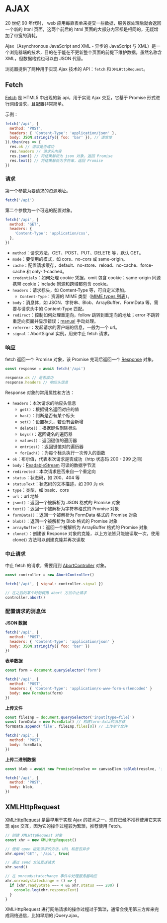 # AJAX

20 世纪 90 年代时， web 应用每靠表单来提交一些数据，服务器处理后就会返回一个新的 html 页面，这两个前后的 html 页面的大部分内容都是相同的，无疑增加了带宽的消耗。

Ajax（Asynchronous JavaScript and XML - 异步的 JavaScript 与 XML）是一个浏览器端的技术，目的在于能在不更新整个页面的前提下维护数据。虽然名称含 XML，但数据格式也可以由 JSON 代替。

浏览器提供了两种用于实现 Ajax 技术的 API：`fetch` 和 `XMLHttpRequest`。

## Fetch

[Fetch](https://developer.mozilla.org/zh-CN/docs/Web/API/fetch) 是 HTML5 中出现的新 api，用于实现 Ajax 交互，它基于 Promise 形式进行网络请求，且配置非常简单。

示例：

```js
fetch('/api', {
  method: 'POST',
  headers: { 'Content-Type': 'application/json' },
  body: JSON.stringify({ foo: 'bar' }), // 请求体
}).then(res => {
  res.ok // 请求是否成功
  res.headers // 请求头内容
  res.json() // 将结果解析为 json 对象，返回 Promise
  res.text() // 将结果解析为字符串，返回 Promise
})
```

### 请求

第一个参数为要请求的资源地址。

```js
fetch('/api')
```

第二个参数为一个可选的配置对象。

```js
fetch('/api', {
  method: 'GET',
  headers: {
    'Content-Type': 'application/css',
  },
})
```

- `method`：请求方法，GET、POST、PUT、DELETE 等，默认 GET。
- `mode`：要使用的模式，如 cors、no-cors 或 same-origin。
- `cache`：配置请求缓存，default、no-store、reload、no-cache、force-cache 和 only-if-cached。
- `credentials`：如何处理 cookie 凭据，omit 包含 cookie；same-origin 同源携带 cookie；include 同源和跨域都包含 cookie。
- `headers`：请求标头，如 Content-Type 等，可自定义添加。
  - `Content-Type`：资源的 MIME 类型（[MIME types 列表](https://www.iana.org/assignments/media-types/media-types.xhtml)）。
- `body`：消息体，如 JSON、字符串、Blob、ArrayBuffer、FormData 等，需要与请求头中的 Content-Type 匹配。
- `redirect`：控制如何处理重定向，follow 跳转到重定向的地址；error 不跳转重定向页面并显示错误；[manual](https://fetch.spec.whatwg.org/#concept-request-redirect-mode) 手动处理。
- `referrer`：发起请求的客户端的信息，一般为一个 url。
- `signal`：AbortSignal 实例，用来中止 fetch 请求。

### 响应

fetch 返回一个 Promise 对象，该 Promise 兑现后返回一个 [Response](https://developer.mozilla.org/zh-CN/docs/Web/API/Response) 对象。

```js
const response = await fetch('/api')

response.ok // 是否成功
response.headers // 响应头信息
```

Response 对象的常用属性和方法：

- `headers`：本次请求的响应头信息
  - `get()`：根据键名返回对应的值
  - `has()`：判断是否有某个标头
  - `set()`：设置标头，若没有会新增
  - `delete()`：根据键名删除标头
  - `keys()`：返回键名的遍历器
  - `values()`：返回键值的遍历器
  - `entries()`：返回键值对的遍历器
  - `forEach()`：为每个标头执行一次传入的函数
- `ok`：布尔值，代表本次请求是否成功（http 状态码 200 - 299 之间）
- `body`：[ReadableStream](https://developer.mozilla.org/zh-CN/docs/Web/API/ReadableStream) 可读的数据字节流
- `redirected`：本次请求是否来自一个重定向
- `status`：状态码，如 200、404 等
- `statusText`：状态码的文本描述，如 200 为 ok
- `type`：类型，如 basic、cors
- `url`：url 地址
- `json()`：返回一个被解析为 JSON 格式的 Promise 对象
- `text()`：返回一个被解析为字符串格式的 Promise 对象
- `formData()`：返回一个被解析为 FormData 格式的 Promise 对象
- `blob()`：返回一个被解析为 Blob 格式的 Promise 对象
- `arrayBuffer()`：返回一个被解析为 ArrayBuffer 格式的 Promise 对象
- `clone()`：创建该 Response 对象的克隆，以上方法皆只能被读取一次，使用 clone() 方法可以创建克隆并再次读取

### 中止请求

中止 fetch 的请求，需要用到 [AbortController](https://developer.mozilla.org/zh-CN/docs/Web/API/AbortController) 对象。

```js
const controller = new AbortController()

fetch('/api', { signal: controller.signal })

// 在之后的某个时刻调用 abort 方法中止请求
controller.abort()
```

### 配置请求的消息体

**JSON 数据**

```js
fetch('/api', {
  method: 'POST',
  headers: { 'Content-Type': 'application/json' }
  body: JSON.stringify({ foo: 'bar' })
})
```

**表单数据**

```js
const form = document.querySelector('form')

fetch('/api', {
  method: 'POST',
  headers: { 'Content-Type': 'application/x-www-form-urlencoded' }
  body: new FormData(form)
})
```

**上传文件**

```js
const fileInp = document.querySelector('input[type=file]')
const formData = new FormData() // 构建form-data的消息体
formData.append('file', fileInp.files[0]) // 上传单个文件

fetch('/api', {
  method: 'POST',
  body: formData,
})
```

**上传二进制数据**

```js
const blob = await new Promise(resolve => canvasElem.toBlob(resolve, 'image/png'))

fetch('/api', {
  method: 'POST',
  body: blob,
})
```

## XMLHttpRequest

[XMLHttpRequest](https://developer.mozilla.org/zh-CN/docs/Web/API/XMLHttpRequest) 是最早用于实现 Ajax 的技术之一。现在已经不推荐使用它来实现 ajax 交互，因为它的操作过程较为繁琐，推荐使用 Fetch。

```js
// 创建 XMLHttpRequest 对象
const xhr = new XMLHttpRequest()

// 使用 open 指定请求的方法、URL 和是否异步
xhr.open('GET', '/api', true)

// 通过 send 方法发送请求
xhr.send()

// 在 onreadystatechange 事件中处理服务器响应
xhr.onreadystatechange = () => {
  if (xhr.readyState === 4 && xhr.status === 200) {
    console.log(xhr.responseText)
  }
}
```

XMLHttpRequest 进行网络请求的操作过程过于繁琐，通常会使用第三方库来完成网络通信，比如早期的 jQuery.ajax。
